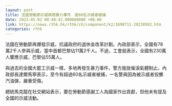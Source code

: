 ```yaml
---
layout: post
title: 法國勞動節示威再現暴力事件　逾60名示威者被捕
date: 2023-05-02 00:40:42.000000000 +08:00
link: https://news.rthk.hk/rthk/ch/component/k2/1698711-20230502.htm
categories: rthk
---
```


法國在勞動節再爆發示威，抗議政府的退休金改革計劃。內政部表示，全國有78萬2千人參與示威，當中首都巴黎佔11萬2千人。不過，工會就表示，全國有230萬人響應示威，巴黎佔55萬人。

與過去的全國大罷工示威一樣，多地再發生暴力事件，警方施放催淚氣體制止。內政部長達爾馬寧表示，至今有超過60名示威者被捕，一名警員因為被示威者投擲汽油彈，嚴重受傷。

總統馬克龍在社交網站表示，要在勞動節感謝工人為國家作出貢獻，但他未有提及全國的示威活動。
